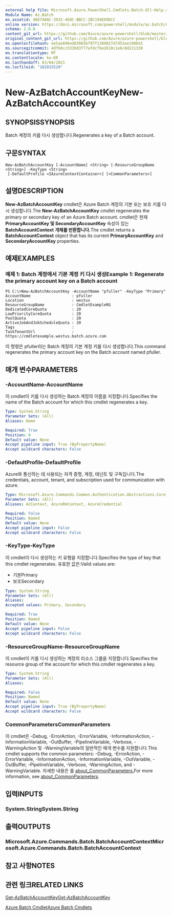 ```yaml
---
external help file: Microsoft.Azure.PowerShell.Cmdlets.Batch.dll-Help.xml
Module Name: Az.Batch
ms.assetid: 486748AC-3932-4E0C-BBCC-2BC194E69DCC
online version: https://docs.microsoft.com/powershell/module/az.batch/new-azbatchaccountkey
schema: 2.0.0
content_git_url: https://github.com/Azure/azure-powershell/blob/master/src/Batch/Batch/help/New-AzBatchAccountKey.md
original_content_git_url: https://github.com/Azure/azure-powershell/blob/master/src/Batch/Batch/help/New-AzBatchAccountKey.md
ms.openlocfilehash: ee5ae846ed83065b797f1389827d7d53ae1988d1
ms.sourcegitcommit: 4dfb0cc533b83f77afdcfbe2618c1e6c8d221330
ms.translationtype: MT
ms.contentlocale: ko-KR
ms.lasthandoff: 03/04/2021
ms.locfileid: "102015520"
---
```

# <span data-ttu-id="7cd07-101">New-AzBatchAccountKey</span><span class="sxs-lookup"><span data-stu-id="7cd07-101">New-AzBatchAccountKey</span></span>

## <span data-ttu-id="7cd07-102">SYNOPSIS</span><span class="sxs-lookup"><span data-stu-id="7cd07-102">SYNOPSIS</span></span>
<span data-ttu-id="7cd07-103">Batch 계정의 키를 다시 생성합니다.</span><span class="sxs-lookup"><span data-stu-id="7cd07-103">Regenerates a key of a Batch account.</span></span>

## <span data-ttu-id="7cd07-104">구문</span><span class="sxs-lookup"><span data-stu-id="7cd07-104">SYNTAX</span></span>

```
New-AzBatchAccountKey [-AccountName] <String> [-ResourceGroupName <String>] -KeyType <String>
 [-DefaultProfile <IAzureContextContainer>] [<CommonParameters>]
```

## <span data-ttu-id="7cd07-105">설명</span><span class="sxs-lookup"><span data-stu-id="7cd07-105">DESCRIPTION</span></span>
<span data-ttu-id="7cd07-106">**New-AzBatchAccountKey** cmdlet은 Azure Batch 계정의 기본 또는 보조 키를 다시 생성합니다.</span><span class="sxs-lookup"><span data-stu-id="7cd07-106">The **New-AzBatchAccountKey** cmdlet regenerates the primary or secondary key of an Azure Batch account.</span></span>
<span data-ttu-id="7cd07-107">cmdlet은 현재 **PrimaryAccountKey 및 SecondaryAccountKey** 속성이 있는 **BatchAccountContext** **개체를 반환합니다.**</span><span class="sxs-lookup"><span data-stu-id="7cd07-107">The cmdlet returns a **BatchAccountContext** object that has its current **PrimaryAccountKey** and **SecondaryAccountKey** properties.</span></span>

## <span data-ttu-id="7cd07-108">예제</span><span class="sxs-lookup"><span data-stu-id="7cd07-108">EXAMPLES</span></span>

### <span data-ttu-id="7cd07-109">예제 1: Batch 계정에서 기본 계정 키 다시 생성</span><span class="sxs-lookup"><span data-stu-id="7cd07-109">Example 1: Regenerate the primary account key on a Batch account</span></span>
```
PS C:\>New-AzBatchAccountKey -AccountName "pfuller" -KeyType "Primary"
AccountName                  : pfuller
Location                     : westus
ResourceGroupName            : CmdletExampleRG
DedicatedCoreQuota           : 20
LowPriorityCoreQuota         : 20
PoolQuota                    : 20
ActiveJobAndJobScheduleQuota : 20
Tags                         :
TaskTenantUrl                : https://cmdletexample.westus.batch.azure.com
```

<span data-ttu-id="7cd07-110">이 명령은 pfuller라는 Batch 계정의 기본 계정 키를 다시 생성합니다.</span><span class="sxs-lookup"><span data-stu-id="7cd07-110">This command regenerates the primary account key on the Batch account named pfuller.</span></span>

## <span data-ttu-id="7cd07-111">매개 변수</span><span class="sxs-lookup"><span data-stu-id="7cd07-111">PARAMETERS</span></span>

### <span data-ttu-id="7cd07-112">-AccountName</span><span class="sxs-lookup"><span data-stu-id="7cd07-112">-AccountName</span></span>
<span data-ttu-id="7cd07-113">이 cmdlet이 키를 다시 생성하는 Batch 계정의 이름을 지정합니다.</span><span class="sxs-lookup"><span data-stu-id="7cd07-113">Specifies the name of the Batch account for which this cmdlet regenerates a key.</span></span>

```yaml
Type: System.String
Parameter Sets: (All)
Aliases: Name

Required: True
Position: 0
Default value: None
Accept pipeline input: True (ByPropertyName)
Accept wildcard characters: False
```

### <span data-ttu-id="7cd07-114">-DefaultProfile</span><span class="sxs-lookup"><span data-stu-id="7cd07-114">-DefaultProfile</span></span>
<span data-ttu-id="7cd07-115">Azure와 통신하는 데 사용되는 자격 증명, 계정, 테넌트 및 구독입니다.</span><span class="sxs-lookup"><span data-stu-id="7cd07-115">The credentials, account, tenant, and subscription used for communication with azure.</span></span>

```yaml
Type: Microsoft.Azure.Commands.Common.Authentication.Abstractions.Core.IAzureContextContainer
Parameter Sets: (All)
Aliases: AzContext, AzureRmContext, AzureCredential

Required: False
Position: Named
Default value: None
Accept pipeline input: False
Accept wildcard characters: False
```

### <span data-ttu-id="7cd07-116">-KeyType</span><span class="sxs-lookup"><span data-stu-id="7cd07-116">-KeyType</span></span>
<span data-ttu-id="7cd07-117">이 cmdlet이 다시 생성하는 키 유형을 지정합니다.</span><span class="sxs-lookup"><span data-stu-id="7cd07-117">Specifies the type of key that this cmdlet regenerates.</span></span>
<span data-ttu-id="7cd07-118">유효한 값은:</span><span class="sxs-lookup"><span data-stu-id="7cd07-118">Valid values are:</span></span>
- <span data-ttu-id="7cd07-119">기본</span><span class="sxs-lookup"><span data-stu-id="7cd07-119">Primary</span></span>
- <span data-ttu-id="7cd07-120">보조</span><span class="sxs-lookup"><span data-stu-id="7cd07-120">Secondary</span></span>

```yaml
Type: System.String
Parameter Sets: (All)
Aliases:
Accepted values: Primary, Secondary

Required: True
Position: Named
Default value: None
Accept pipeline input: False
Accept wildcard characters: False
```

### <span data-ttu-id="7cd07-121">-ResourceGroupName</span><span class="sxs-lookup"><span data-stu-id="7cd07-121">-ResourceGroupName</span></span>
<span data-ttu-id="7cd07-122">이 cmdlet이 키를 다시 생성하는 계정의 리소스 그룹을 지정합니다.</span><span class="sxs-lookup"><span data-stu-id="7cd07-122">Specifies the resource group of the account for which this cmdlet regenerates a key.</span></span>

```yaml
Type: System.String
Parameter Sets: (All)
Aliases:

Required: False
Position: Named
Default value: None
Accept pipeline input: True (ByPropertyName)
Accept wildcard characters: False
```

### <span data-ttu-id="7cd07-123">CommonParameters</span><span class="sxs-lookup"><span data-stu-id="7cd07-123">CommonParameters</span></span>
<span data-ttu-id="7cd07-124">이 cmdlet은 -Debug, -ErrorAction, -ErrorVariable, -InformationAction, -InformationVariable, -OutBuffer, -PipelineVariable, -Verbose, -WarningAction 및 -WarningVariable의 일반적인 매개 변수를 지원합니다.</span><span class="sxs-lookup"><span data-stu-id="7cd07-124">This cmdlet supports the common parameters: -Debug, -ErrorAction, -ErrorVariable, -InformationAction, -InformationVariable, -OutVariable, -OutBuffer, -PipelineVariable, -Verbose, -WarningAction, and -WarningVariable.</span></span> <span data-ttu-id="7cd07-125">자세한 내용은 를 [about_CommonParameters.](http://go.microsoft.com/fwlink/?LinkID=113216)</span><span class="sxs-lookup"><span data-stu-id="7cd07-125">For more information, see [about_CommonParameters](http://go.microsoft.com/fwlink/?LinkID=113216).</span></span>

## <span data-ttu-id="7cd07-126">입력</span><span class="sxs-lookup"><span data-stu-id="7cd07-126">INPUTS</span></span>

### <span data-ttu-id="7cd07-127">System.String</span><span class="sxs-lookup"><span data-stu-id="7cd07-127">System.String</span></span>

## <span data-ttu-id="7cd07-128">출력</span><span class="sxs-lookup"><span data-stu-id="7cd07-128">OUTPUTS</span></span>

### <span data-ttu-id="7cd07-129">Microsoft.Azure.Commands.Batch.BatchAccountContext</span><span class="sxs-lookup"><span data-stu-id="7cd07-129">Microsoft.Azure.Commands.Batch.BatchAccountContext</span></span>

## <span data-ttu-id="7cd07-130">참고 사항</span><span class="sxs-lookup"><span data-stu-id="7cd07-130">NOTES</span></span>

## <span data-ttu-id="7cd07-131">관련 링크</span><span class="sxs-lookup"><span data-stu-id="7cd07-131">RELATED LINKS</span></span>

[<span data-ttu-id="7cd07-132">Get-AzBatchAccountKey</span><span class="sxs-lookup"><span data-stu-id="7cd07-132">Get-AzBatchAccountKey</span></span>](./Get-AzBatchAccountKey.md)

[<span data-ttu-id="7cd07-133">Azure Batch Cmdlet</span><span class="sxs-lookup"><span data-stu-id="7cd07-133">Azure Batch Cmdlets</span></span>](/powershell/module/Az.Batch/)
